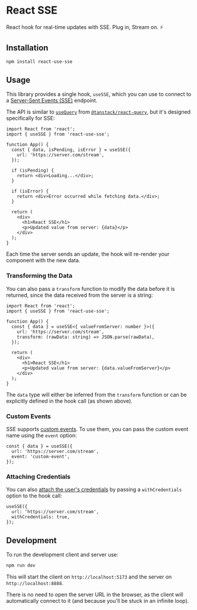 # React SSE

React hook for real-time updates with SSE. Plug in, Stream on. ⚡️

## Installation

```bash
npm install react-use-sse
```

## Usage

This library provides a single hook, `useSSE`, which you can use to connect to a
[Server-Sent Events (SSE)](https://developer.mozilla.org/en-US/docs/Web/API/Server-sent_events) endpoint.

The API is similar to [`useQuery`](https://tanstack.com/query/latest/docs/framework/react/reference/useQuery)
from [`@tanstack/react-query`](https://tanstack.com/query/latest/docs/framework/react/overview),
but it's designed specifically for SSE:

```tsx
import React from 'react';
import { useSSE } from 'react-use-sse';

function App() {
  const { data, isPending, isError } = useSSE({
    url: 'https://server.com/stream',
  });

  if (isPending) {
    return <div>Loading...</div>;
  }

  if (isError) {
    return <div>Error occurred while fetching data.</div>;
  }

  return (
    <div>
      <h1>React SSE</h1>
      <p>Updated value from server: {data}</p>
    </div>
  );
}
```

Each time the server sends an update, the hook will re-render your component with the new data.

### Transforming the Data

You can also pass a `transform` function to modify the data before it is returned, since the data received from the server is a string:

```tsx
import React from 'react';
import { useSSE } from 'react-use-sse';

function App() {
  const { data } = useSSE<{ valueFromServer: number }>({
    url: 'https://server.com/stream',
    transform: (rawData: string) => JSON.parse(rawData),
  });

  return (
    <div>
      <h1>React SSE</h1>
      <p>Updated value from server: {data.valueFromServer}</p>
    </div>
  );
}
```

The `data` type will either be inferred from the `transform` function or can be explicitly defined in the hook call (as shown above).

### Custom Events

SSE supports [custom events](https://developer.mozilla.org/en-US/docs/Web/API/Server-sent_events/Using_server-sent_events#listening_for_custom_events).
To use them, you can pass the custom event name using the `event` option:

```tsx
const { data } = useSSE({
  url: 'https://server.com/stream',
  event: 'custom-event',
});
```

### Attaching Credentials

You can also [attach the user's credentials](https://developer.mozilla.org/en-US/docs/Web/API/EventSource/EventSource#withcredentials) by passing a `withCredentials` option to the hook call:

```tsx
useSSE({
  url: 'https://server.com/stream',
  withCredentials: true,
});
```

## Development

To run the development client and server use:

```bash
npm run dev
```

This will start the client on `http://localhost:5173` and the server on `http://localhost:8888`.

There is no need to open the server URL in the browser, as the client will automatically connect to it (and because you'll be stuck in an infinite loop).
